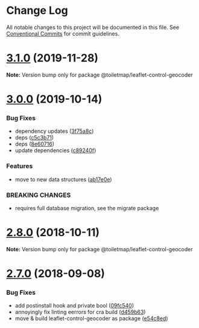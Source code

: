 # Change Log

All notable changes to this project will be documented in this file.
See [Conventional Commits](https://conventionalcommits.org) for commit guidelines.

# [3.1.0](https://github.com/perliedman/leaflet-control-geocoder/compare/v3.0.0...v3.1.0) (2019-11-28)

**Note:** Version bump only for package @toiletmap/leaflet-control-geocoder





# [3.0.0](https://github.com/perliedman/leaflet-control-geocoder/compare/v2.9.0...v3.0.0) (2019-10-14)


### Bug Fixes

* dependency updates ([3f75a8c](https://github.com/perliedman/leaflet-control-geocoder/commit/3f75a8c))
* deps ([c5c3b71](https://github.com/perliedman/leaflet-control-geocoder/commit/c5c3b71))
* deps ([8e60716](https://github.com/perliedman/leaflet-control-geocoder/commit/8e60716))
* update dependencies ([c89240f](https://github.com/perliedman/leaflet-control-geocoder/commit/c89240f))


### Features

* move to new data structures ([ab17e0e](https://github.com/perliedman/leaflet-control-geocoder/commit/ab17e0e))


### BREAKING CHANGES

* requires full database migration, see the migrate
package





# [2.8.0](https://github.com/perliedman/leaflet-control-geocoder/compare/v2.7.0...v2.8.0) (2018-10-11)

**Note:** Version bump only for package @toiletmap/leaflet-control-geocoder





<a name="2.7.0"></a>
# [2.7.0](https://github.com/perliedman/leaflet-control-geocoder/compare/v2.6.0...v2.7.0) (2018-09-08)


### Bug Fixes

* add postinstall hook and private bool ([09fc540](https://github.com/perliedman/leaflet-control-geocoder/commit/09fc540))
* annoyingly fix linting eerrors for cra build ([d459b63](https://github.com/perliedman/leaflet-control-geocoder/commit/d459b63))
* move & build leaflet-control-geocoder as package ([e54c8ed](https://github.com/perliedman/leaflet-control-geocoder/commit/e54c8ed))
